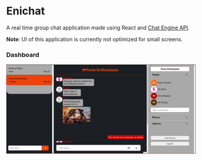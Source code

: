 # Enichat

A real time group chat application made using React and [Chat Engine API](https://chatengine.io/).

**Note**: UI of this application is currently not optimized for small screens.

### Dashboard

![dash](.gitimg/dashboard.png)

